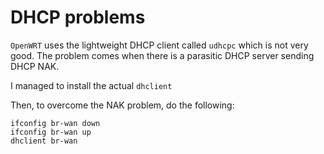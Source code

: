 # DHCP problems

`OpenWRT` uses the lightweight DHCP client called `udhcpc` which is not very good. 
The problem comes when there is a parasitic DHCP server sending DHCP NAK. 

I managed to install the actual `dhclient` 

Then, to overcome the NAK problem, do the following:

    ifconfig br-wan down
    ifconfig br-wan up
    dhclient br-wan

